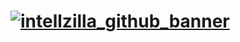 # [![intellzilla_github_banner](https://github.com/user-attachments/assets/0d796391-5094-4120-8fa6-8298b12bf210)](https://intellzilla.com)
